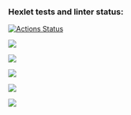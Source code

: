 ### Hexlet tests and linter status:
[![Actions Status](https://github.com/Esperansa10/php-project-45/workflows/hexlet-check/badge.svg)](https://github.com/Esperansa10/php-project-45/actions)

<a href="https://codeclimate.com/github/Esperansa10/php-project-45/maintainability"><img src="https://api.codeclimate.com/v1/badges/859c36cad424366a0d1a/maintainability" /></a>

<a href="https://asciinema.org/a/s3lLVB5PqJBkyQ5d3A69dyvq4" target="_blank"><img src="https://asciinema.org/a/s3lLVB5PqJBkyQ5d3A69dyvq4.svg" /></a>

<a href="https://asciinema.org/a/QGs8QBGXT5WW6bGQp8r16TC9j" target="_blank"><img src="https://asciinema.org/a/QGs8QBGXT5WW6bGQp8r16TC9j.svg" /></a>

<a href="https://asciinema.org/a/9Me7kU5CdPWNkeKZk3kUyp826" target="_blank"><img src="https://asciinema.org/a/9Me7kU5CdPWNkeKZk3kUyp826.svg" /></a>

<a href="https://asciinema.org/a/0aFf1WqOqdCg1yP2a6RGax7re" target="_blank"><img src="https://asciinema.org/a/0aFf1WqOqdCg1yP2a6RGax7re.svg" /></a>